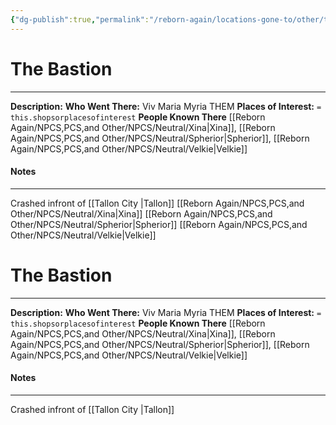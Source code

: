 ```yaml
---
{"dg-publish":true,"permalink":"/reborn-again/locations-gone-to/other/the-bastion/"}
---
```


# The Bastion
---
**Description:** 
**Who Went There:** Viv Maria Myria THEM
**Places of Interest:** `= this.shopsorplacesofinterest`
**People Known There** [[Reborn Again/NPCS,PCS,and Other/NPCS/Neutral/Xina\|Xina]], [[Reborn Again/NPCS,PCS,and Other/NPCS/Neutral/Spherior\|Spherior]], [[Reborn Again/NPCS,PCS,and Other/NPCS/Neutral/Velkie\|Velkie]]


#### Notes
---
Crashed infront of [[Tallon City \|Tallon]] 
[[Reborn Again/NPCS,PCS,and Other/NPCS/Neutral/Xina\|Xina]]
[[Reborn Again/NPCS,PCS,and Other/NPCS/Neutral/Spherior\|Spherior]]
[[Reborn Again/NPCS,PCS,and Other/NPCS/Neutral/Velkie\|Velkie]]


# The Bastion
---
**Description:** 
**Who Went There:** Viv Maria Myria THEM
**Places of Interest:** `= this.shopsorplacesofinterest`
**People Known There** [[Reborn Again/NPCS,PCS,and Other/NPCS/Neutral/Xina\|Xina]], [[Reborn Again/NPCS,PCS,and Other/NPCS/Neutral/Spherior\|Spherior]], [[Reborn Again/NPCS,PCS,and Other/NPCS/Neutral/Velkie\|Velkie]]


#### Notes
---
Crashed infront of [[Tallon City \|Tallon]] 
